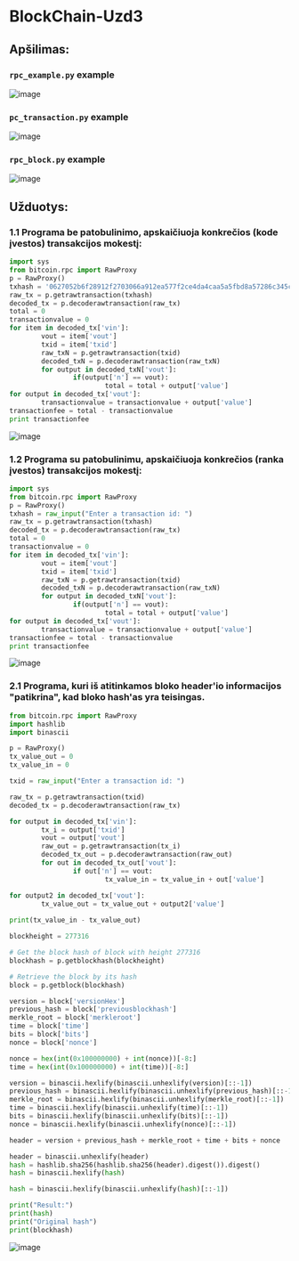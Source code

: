 # BlockChain-Uzd3

## Apšilimas:

### `rpc_example.py` example

![image](https://user-images.githubusercontent.com/12825358/71216395-0cfb8a00-22c3-11ea-847d-9b9cf8774525.png)

### `pc_transaction.py` example

![image](https://user-images.githubusercontent.com/12825358/71216622-a7f46400-22c3-11ea-9470-e641d60388f7.png)

### `rpc_block.py` example

![image](https://user-images.githubusercontent.com/12825358/71216559-77142f00-22c3-11ea-8049-321c1b927549.png)

## Užduotys:

### 1.1 Programa be patobulinimo, apskaičiuoja konkrečios (kode įvestos) transakcijos mokestį:

```python
import sys
from bitcoin.rpc import RawProxy
p = RawProxy()
txhash = '0627052b6f28912f2703066a912ea577f2ce4da4caa5a5fbd8a57286c345c2f2'
raw_tx = p.getrawtransaction(txhash)
decoded_tx = p.decoderawtransaction(raw_tx)
total = 0
transactionvalue = 0
for item in decoded_tx['vin']:
        vout = item['vout']
        txid = item['txid']
        raw_txN = p.getrawtransaction(txid)
        decoded_txN = p.decoderawtransaction(raw_txN)
        for output in decoded_txN['vout']:
                if(output['n'] == vout):
                        total = total + output['value']
for output in decoded_tx['vout']:
        transactionvalue = transactionvalue + output['value']
transactionfee = total - transactionvalue
print transactionfee
```

![image](https://user-images.githubusercontent.com/12825358/71216964-daeb2780-22c4-11ea-9bbd-bb4cc4d63ddf.png)

### 1.2 Programa su patobulinimu, apskaičiuoja konkrečios (ranka įvestos) transakcijos mokestį:

```python
import sys
from bitcoin.rpc import RawProxy
p = RawProxy()
txhash = raw_input("Enter a transaction id: ")
raw_tx = p.getrawtransaction(txhash)
decoded_tx = p.decoderawtransaction(raw_tx)
total = 0
transactionvalue = 0
for item in decoded_tx['vin']:
        vout = item['vout']
        txid = item['txid']
        raw_txN = p.getrawtransaction(txid)
        decoded_txN = p.decoderawtransaction(raw_txN)
        for output in decoded_txN['vout']:
                if(output['n'] == vout):
                        total = total + output['value']
for output in decoded_tx['vout']:
        transactionvalue = transactionvalue + output['value']
transactionfee = total - transactionvalue
print transactionfee
```
![image](https://user-images.githubusercontent.com/12825358/71217030-12f26a80-22c5-11ea-9c65-6284cf2e33d6.png)

### 2.1 Programa, kuri iš atitinkamos bloko header'io informacijos "patikrina", kad bloko hash'as yra teisingas.

```python
from bitcoin.rpc import RawProxy
import hashlib
import binascii

p = RawProxy()
tx_value_out = 0
tx_value_in = 0

txid = raw_input("Enter a transaction id: ")

raw_tx = p.getrawtransaction(txid)
decoded_tx = p.decoderawtransaction(raw_tx)

for output in decoded_tx['vin']:
        tx_i = output['txid']
        vout = output['vout']
        raw_out = p.getrawtransaction(tx_i)
        decoded_tx_out = p.decoderawtransaction(raw_out)
        for out in decoded_tx_out['vout']:
                if out['n'] == vout:
                        tx_value_in = tx_value_in + out['value']

for output2 in decoded_tx['vout']:
        tx_value_out = tx_value_out + output2['value']
        
print(tx_value_in - tx_value_out)

blockheight = 277316

# Get the block hash of block with height 277316
blockhash = p.getblockhash(blockheight)

# Retrieve the block by its hash
block = p.getblock(blockhash)

version = block['versionHex']
previous_hash = block['previousblockhash']
merkle_root = block['merkleroot']
time = block['time']
bits = block['bits']
nonce = block['nonce']

nonce = hex(int(0x100000000) + int(nonce))[-8:]
time = hex(int(0x100000000) + int(time))[-8:]

version = binascii.hexlify(binascii.unhexlify(version)[::-1])
previous_hash = binascii.hexlify(binascii.unhexlify(previous_hash)[::-1])
merkle_root = binascii.hexlify(binascii.unhexlify(merkle_root)[::-1])
time = binascii.hexlify(binascii.unhexlify(time)[::-1])
bits = binascii.hexlify(binascii.unhexlify(bits)[::-1])
nonce = binascii.hexlify(binascii.unhexlify(nonce)[::-1])

header = version + previous_hash + merkle_root + time + bits + nonce

header = binascii.unhexlify(header)
hash = hashlib.sha256(hashlib.sha256(header).digest()).digest()
hash = binascii.hexlify(hash)

hash = binascii.hexlify(binascii.unhexlify(hash)[::-1])

print("Result:")
print(hash)
print("Original hash")
print(blockhash)
```

![image](https://user-images.githubusercontent.com/12825358/71217300-fa368480-22c5-11ea-999d-c8dc165bc4b8.png)
